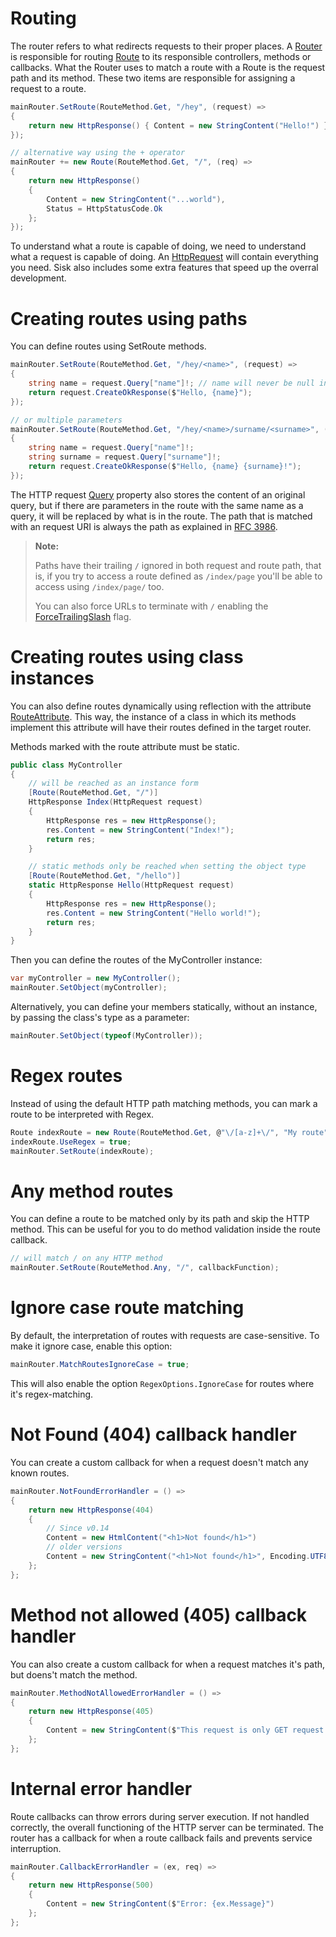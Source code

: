 # Routing

The router refers to what redirects requests to their proper places. A [Router](/read?q=/contents/spec/Sisk.Core.Routing.Router) is responsible for routing [Route](/read?q=/contents/spec/Sisk.Core.Routing.Route) to its responsible controllers, methods or callbacks. What the Router uses to match a route with a Route is the request path and its method. These two items are responsible for assigning a request to a route.

```cs
mainRouter.SetRoute(RouteMethod.Get, "/hey", (request) =>
{
    return new HttpResponse() { Content = new StringContent("Hello!") };
});

// alternative way using the + operator
mainRouter += new Route(RouteMethod.Get, "/", (req) =>
{
    return new HttpResponse()
    {
        Content = new StringContent("...world"),
        Status = HttpStatusCode.Ok
    };
});
```

To understand what a route is capable of doing, we need to understand what a request is capable of doing. An [HttpRequest](/read?q=/contents/spec/Sisk.Core.Http.HttpRequest) will contain everything you need. Sisk also includes some extra features that speed up the overral development.

# Creating routes using paths

You can define routes using SetRoute methods.

```cs
mainRouter.SetRoute(RouteMethod.Get, "/hey/<name>", (request) =>
{
    string name = request.Query["name"]!; // name will never be null in this context
    return request.CreateOkResponse($"Hello, {name}");
});

// or multiple parameters
mainRouter.SetRoute(RouteMethod.Get, "/hey/<name>/surname/<surname>", (request) =>
{
    string name = request.Query["name"]!;
    string surname = request.Query["surname"]!;
    return request.CreateOkResponse($"Hello, {name} {surname}!");
});
```

The HTTP request [Query](/read?q=/contents/spec/Sisk.Core.Http.HttpRequest.Query) property also stores the content of an original query, but if there are parameters in the route with the same name as a query, it will be replaced by what is in the route. The path that is matched with an request URI is always the path as explained in [RFC 3986](https://www.rfc-editor.org/rfc/rfc3986#section-3.3).

> **Note:**
> 
> Paths have their trailing `/` ignored in both request and route path, that is, if you try to access a route defined as `/index/page` you'll be able to access using `/index/page/` too.
> 
> You can also force URLs to terminate with `/` enabling the [ForceTrailingSlash](/read?q=/contents/spec/Sisk.Core.Http.HttpServerFlags.ForceTrailingSlash) flag.

# Creating routes using class instances

You can also define routes dynamically using reflection with the attribute [RouteAttribute](/read?q=/contents/spec/Sisk.Core.Routing.RouteAttribute). This way, the instance of a class in which its methods implement this attribute will have their routes defined in the target router.

Methods marked with the route attribute must be static.

```cs
public class MyController
{
    // will be reached as an instance form
    [Route(RouteMethod.Get, "/")]
    HttpResponse Index(HttpRequest request)
    {
        HttpResponse res = new HttpResponse();
        res.Content = new StringContent("Index!");
        return res;
    }

    // static methods only be reached when setting the object type
    [Route(RouteMethod.Get, "/hello")]
    static HttpResponse Hello(HttpRequest request)
    {
        HttpResponse res = new HttpResponse();
        res.Content = new StringContent("Hello world!");
        return res;
    }
}
```

Then you can define the routes of the MyController instance:

```cs
var myController = new MyController();
mainRouter.SetObject(myController);
```

Alternatively, you can define your members statically, without an instance, by passing the class's type as a parameter:

```cs
mainRouter.SetObject(typeof(MyController));
```

# Regex routes

Instead of using the default HTTP path matching methods, you can mark a route to be interpreted with Regex.

```cs
Route indexRoute = new Route(RouteMethod.Get, @"\/[a-z]+\/", "My route", IndexPage, null);
indexRoute.UseRegex = true;
mainRouter.SetRoute(indexRoute);
```

# Any method routes

You can define a route to be matched only by its path and skip the HTTP method. This can be useful for you to do method validation inside the route callback.

```cs
// will match / on any HTTP method
mainRouter.SetRoute(RouteMethod.Any, "/", callbackFunction);
```

# Ignore case route matching

By default, the interpretation of routes with requests are case-sensitive. To make it ignore case, enable this option:

```cs
mainRouter.MatchRoutesIgnoreCase = true;
```

This will also enable the option `RegexOptions.IgnoreCase` for routes where it's regex-matching.

# Not Found (404) callback handler

You can create a custom callback for when a request doesn't match any known routes.

```cs
mainRouter.NotFoundErrorHandler = () =>
{
    return new HttpResponse(404)
    {
        // Since v0.14
        Content = new HtmlContent("<h1>Not found</h1>")
        // older versions
        Content = new StringContent("<h1>Not found</h1>", Encoding.UTF8, "text/html")
    };
};
```

# Method not allowed (405) callback handler

You can also create a custom callback for when a request matches it's path, but doens't match the method.

```cs
mainRouter.MethodNotAllowedErrorHandler = () =>
{
    return new HttpResponse(405)
    {
        Content = new StringContent($"This request is only GET request!")
    };
};
```

# Internal error handler

Route callbacks can throw errors during server execution. If not handled correctly, the overall functioning of the HTTP server can be terminated. The router has a callback for when a route callback fails and prevents service interruption.

```cs
mainRouter.CallbackErrorHandler = (ex, req) =>
{
    return new HttpResponse(500)
    {
        Content = new StringContent($"Error: {ex.Message}")
    };
};
```